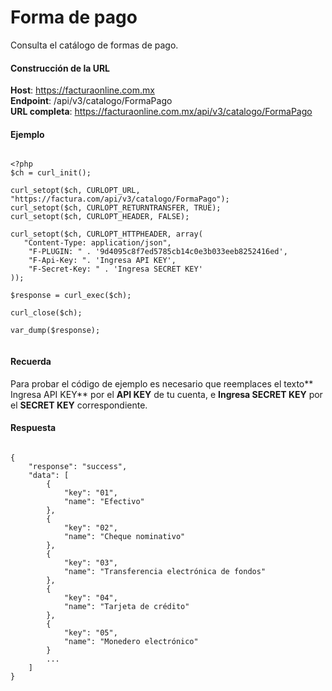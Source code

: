 # Forma de pago

Consulta el catálogo de formas de pago.


#### Construcción de la URL

**Host**: https://facturaonline.com.mx  
**Endpoint**:  /api/v3/catalogo/FormaPago  
**URL completa**:  https://facturaonline.com.mx/api/v3/catalogo/FormaPago  


#### Ejemplo

```

<?php
$ch = curl_init();

curl_setopt($ch, CURLOPT_URL, "https://factura.com/api/v3/catalogo/FormaPago");
curl_setopt($ch, CURLOPT_RETURNTRANSFER, TRUE);
curl_setopt($ch, CURLOPT_HEADER, FALSE);

curl_setopt($ch, CURLOPT_HTTPHEADER, array(
   "Content-Type: application/json",
    "F-PLUGIN: " . '9d4095c8f7ed5785cb14c0e3b033eeb8252416ed',
    "F-Api-Key: ". 'Ingresa API KEY',
    "F-Secret-Key: " . 'Ingresa SECRET KEY'
));

$response = curl_exec($ch);

curl_close($ch);

var_dump($response);


```


#### Recuerda

Para probar el código de ejemplo es necesario que reemplaces el texto** Ingresa API KEY** por el **API KEY** de tu cuenta, e **Ingresa SECRET KEY** por el **SECRET KEY** correspondiente.


#### Respuesta

```

{
    "response": "success",
    "data": [
        {
            "key": "01",
            "name": "Efectivo"
        },
        {
            "key": "02",
            "name": "Cheque nominativo"
        },
        {
            "key": "03",
            "name": "Transferencia electrónica de fondos"
        },
        {
            "key": "04",
            "name": "Tarjeta de crédito"
        },
        {
            "key": "05",
            "name": "Monedero electrónico"
        }
        ...        
    ]
}

```

